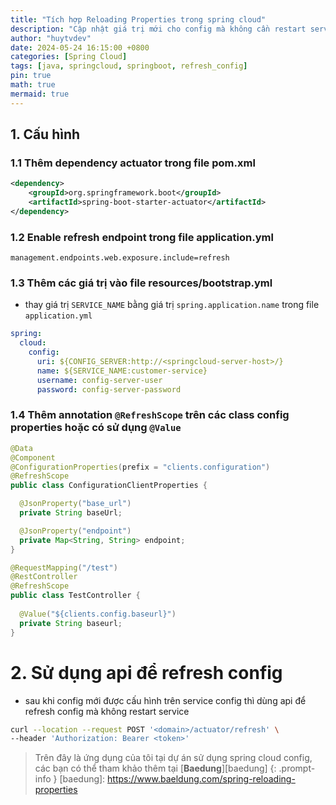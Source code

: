 ```yaml
---
title: "Tích hợp Reloading Properties trong spring cloud"
description: "Cập nhật giá trị mới cho config mà không cần restart service"
author: "huytvdev"
date: 2024-05-24 16:15:00 +0800
categories: [Spring Cloud]
tags: [java, springcloud, springboot, refresh_config]
pin: true
math: true
mermaid: true
---
```


## 1. Cấu hình
### 1.1 Thêm dependency actuator trong file pom.xml
```xml
<dependency>
    <groupId>org.springframework.boot</groupId>
    <artifactId>spring-boot-starter-actuator</artifactId>
</dependency>
```

### 1.2 Enable refresh endpoint trong file application.yml

```properties
management.endpoints.web.exposure.include=refresh
```

### 1.3 Thêm các giá trị vào file resources/bootstrap.yml 
- thay giá trị `SERVICE_NAME` bằng giá trị `spring.application.name` trong file `application.yml`
```yaml
spring:
  cloud:
    config:
      uri: ${CONFIG_SERVER:http://<springcloud-server-host>/}
      name: ${SERVICE_NAME:customer-service}
      username: config-server-user
      password: config-server-password
```

### 1.4 Thêm annotation `@RefreshScope` trên các class config properties hoặc có sử dụng `@Value`

```java
@Data
@Component
@ConfigurationProperties(prefix = "clients.configuration")
@RefreshScope
public class ConfigurationClientProperties {

  @JsonProperty("base_url")
  private String baseUrl;

  @JsonProperty("endpoint")
  private Map<String, String> endpoint;
}
```

```java
@RequestMapping("/test")
@RestController
@RefreshScope
public class TestController {
  
  @Value("${clients.config.baseurl}")
  private String baseurl;
}
```

# 2. Sử dụng api để refresh config
- sau khi config mới được cấu hình trên service config thì dùng api để refresh config mà không restart service

```bash
curl --location --request POST '<domain>/actuator/refresh' \
--header 'Authorization: Bearer <token>'
```

> Trên đây là ứng dụng của tôi tại dự án sử dụng spring cloud config, các bạn có thể tham khảo thêm tại [**Baedung**][baedung]
{: .prompt-info }
[baedung]: https://www.baeldung.com/spring-reloading-properties

